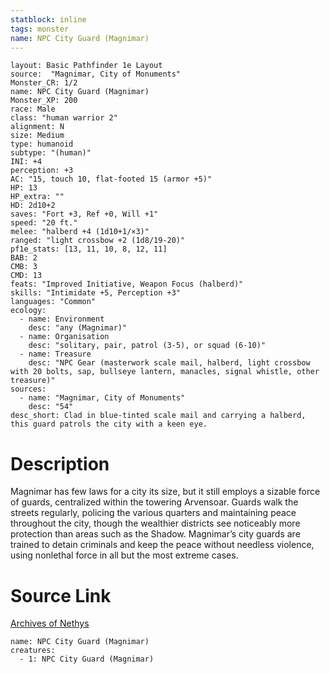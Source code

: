 ```yaml
---
statblock: inline
tags: monster
name: NPC City Guard (Magnimar)
---
```

```statblock
layout: Basic Pathfinder 1e Layout
source:  "Magnimar, City of Monuments"
Monster_CR: 1/2
name: NPC City Guard (Magnimar)
Monster_XP: 200
race: Male
class: "human warrior 2"
alignment: N
size: Medium
type: humanoid
subtype: "(human)"
INI: +4
perception: +3
AC: "15, touch 10, flat-footed 15 (armor +5)"
HP: 13
HP_extra: ""
HD: 2d10+2
saves: "Fort +3, Ref +0, Will +1"
speed: "20 ft."
melee: "halberd +4 (1d10+1/×3)"
ranged: "light crossbow +2 (1d8/19-20)"
pf1e_stats: [13, 11, 10, 8, 12, 11]
BAB: 2
CMB: 3
CMD: 13
feats: "Improved Initiative, Weapon Focus (halberd)"
skills: "Intimidate +5, Perception +3"
languages: "Common"
ecology:
  - name: Environment
    desc: "any (Magnimar)"
  - name: Organisation
    desc: "solitary, pair, patrol (3-5), or squad (6-10)"
  - name: Treasure
    desc: "NPC Gear (masterwork scale mail, halberd, light crossbow with 20 bolts, sap, bullseye lantern, manacles, signal whistle, other treasure)"
sources:
  - name: "Magnimar, City of Monuments"
    desc: "54"
desc_short: Clad in blue-tinted scale mail and carrying a halberd, this guard patrols the city with a keen eye.
```
# Description
Magnimar has few laws for a city its size, but it still employs a sizable force of guards, centralized within the towering Arvensoar. Guards walk the streets regularly, policing the various quarters and maintaining peace throughout the city, though the wealthier districts see noticeably more protection than areas such as the Shadow. Magnimar’s city guards are trained to detain criminals and keep the peace without needless violence, using nonlethal force in all but the most extreme cases.
# Source Link
[Archives of Nethys](https://aonprd.com/NPCDisplay.aspx?ItemName=City%20Guard%20(Magnimar))
```encounter-table
name: NPC City Guard (Magnimar)
creatures:
  - 1: NPC City Guard (Magnimar)
```
